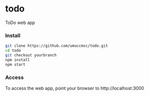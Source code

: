 # todo
ToDo web app
### Install
```bash
git clone https://github.com/umuccmsc/todo.git
cd todo
git checkout yourbranch
npm install
npm start
```
### Access
To access the web app, point your browser to http://localhost:3000
